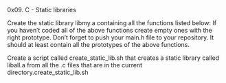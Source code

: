 0x09. C - Static libraries

Create the static library libmy.a containing all the functions listed below: If you haven’t coded all of the above functions create empty ones with the right prototype. Don’t forget to push your main.h file to your repository. It should at least contain all the prototypes of the above functions.

Create a script called create_static_lib.sh that creates a static library called liball.a from all the .c files that are in the current directory.create_static_lib.sh
